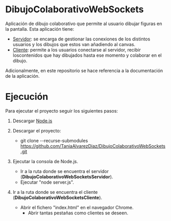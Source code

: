 # DibujoColaborativoWebSockets
Aplicación de dibujo colaborativo que permite al usuario dibujar figuras en la pantalla. Esta aplicación tiene:
 - [Servidor](https://github.com/TaniaAlvarezDiaz/DibujoColaborativoWebSocketsServidor): se encarga de gestionar las conexiones de los
distintos usuarios y los dibujos que estos van añadiendo al canvas.
 - [Cliente](https://github.com/TaniaAlvarezDiaz/DibujoColaborativoWebSocketsCliente): permite a los usuarios conectarse al servidor, recibir loscontenidos que hay dibujados hasta ese momento y colaborar en el dibujo.
 
Adicionalmente, en este repositorio se hace referencia a la documentación de la aplicación.

# Ejecución

Para ejecutar el proyecto seguir los siguientes pasos:
1. Descargar [Node.js](https://nodejs.org/es/)

2. Descargar el proyecto:
   * git clone --recurse-submodules https://github.com/TaniaAlvarezDiaz/DibujoColaborativoWebSockets.git

3. Ejecutar la consola de Node.js.
   * Ir a la ruta donde se encuentra el servidor (**DibujoColaborativoWebSocketsServidor**).
   * Ejecutar "node server.js".
   
4. Ir a la ruta donde se encuentra el cliente (**DibujoColaborativoWebSocketsCliente**).
   * Abrir el fichero "index.html" en el navegador Chrome.
      * Abrir tantas pestañas como clientes se deseen.
   
